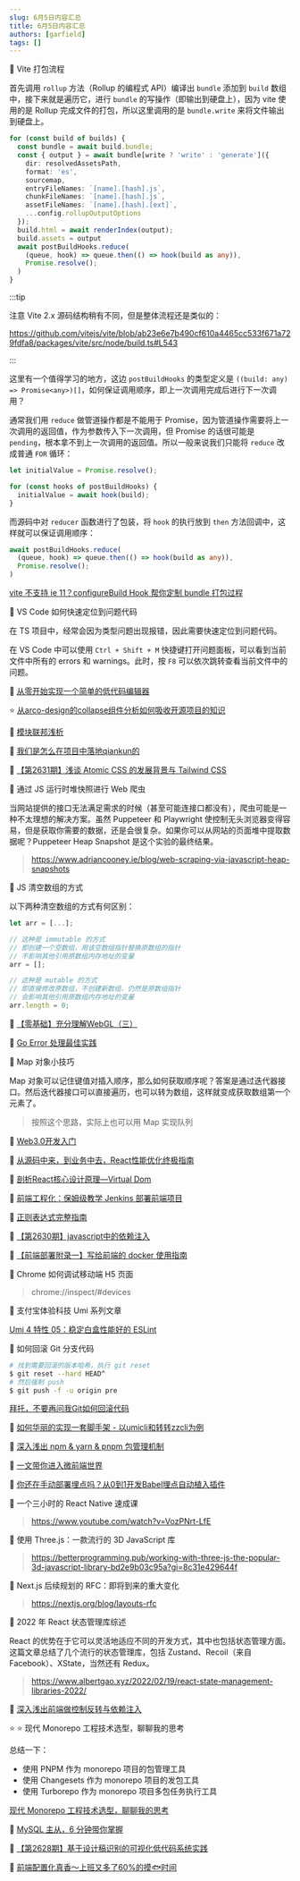 ```yaml
---
slug: 6月5日内容汇总
title: 6月5日内容汇总
authors: [garfield]
tags: []
---
```


📒 Vite 打包流程

首先调用 `rollup` 方法（Rollup 的编程式 API）编译出 `bundle` 添加到 `build` 数组中，接下来就是遍历它，进行 `bundle` 的写操作（即输出到硬盘上），因为 vite 使用的是 Rollup 完成文件的打包，所以这里调用的是 `bundle.write` 来将文件输出到硬盘上。

```ts title="packages/vite/src/node/build.ts"
for (const build of builds) {
  const bundle = await build.bundle;
  const { output } = await bundle[write ? 'write' : 'generate']({
    dir: resolvedAssetsPath,
    format: 'es',
    sourcemap,
    entryFileNames: `[name].[hash].js`,
    chunkFileNames: `[name].[hash].js`,
    assetFileNames: `[name].[hash].[ext]`,
    ...config.rollupOutputOptions
  });
  build.html = await renderIndex(output);
  build.assets = output
  await postBuildHooks.reduce(
    (queue, hook) => queue.then(() => hook(build as any)),
    Promise.resolve();
  )
}
```

:::tip

注意 Vite 2.x 源码结构稍有不同，但是整体流程还是类似的：

https://github.com/vitejs/vite/blob/ab23e6e7b490cf610a4465cc533f671a729fdfa8/packages/vite/src/node/build.ts#L543

:::

这里有一个值得学习的地方，这边 `postBuildHooks` 的类型定义是 `((build: any) => Promise<any>)[]`，如何保证调用顺序，即上一次调用完成后进行下一次调用？

通常我们用 `reduce` 做管道操作都是不能用于 Promise，因为管道操作需要将上一次调用的返回值，作为参数传入下一次调用，但 Promise 的话很可能是 `pending`，根本拿不到上一次调用的返回值。所以一般来说我们只能将 `reduce` 改成普通 `FOR` 循环：

```js
let initialValue = Promise.resolve();

for (const hooks of postBuildHooks) {
  initialValue = await hook(build);
}
```

而源码中对 `reducer` 函数进行了包装，将 `hook` 的执行放到 `then` 方法回调中，这样就可以保证调用顺序：

```ts
await postBuildHooks.reduce(
  (queue, hook) => queue.then(() => hook(build as any)),
  Promise.resolve();
)
```

[vite 不支持 ie 11？configureBuild Hook 帮你定制 bundle 打包过程](https://juejin.cn/post/6889589799687028750)

📒 VS Code 如何快速定位到问题代码

在 TS 项目中，经常会因为类型问题出现报错，因此需要快速定位到问题代码。

在 VS Code 中可以使用 `Ctrl + Shift + M` 快捷键打开问题面板，可以看到当前文件中所有的 errors 和 warnings。此时，按 `F8` 可以依次跳转查看当前文件中的问题。

📒 [从零开始实现一个简单的低代码编辑器](https://mp.weixin.qq.com/s/llLKRCOLvZSjSO4WfzBgPg)

⭐️ [从arco-design的collapse组件分析如何吸收开源项目的知识](https://juejin.cn/post/7069772395610898462)

📒 [模块联邦浅析](https://juejin.cn/post/7101457212085633054)

📒 [我们是怎么在项目中落地qiankun的](https://mp.weixin.qq.com/s/yu1tKtwneoTI9eSGS4us-g)

📒 [【第2631期】浅谈 Atomic CSS 的发展背景与 Tailwind CSS](https://mp.weixin.qq.com/s/dSAitXlbLpnsM9uobezyhQ)

📒 通过 JS 运行时堆快照进行 Web 爬虫

当网站提供的接口无法满足需求的时候（甚至可能连接口都没有），爬虫可能是一种不太理想的解决方案。虽然 Puppeteer 和 Playwright 使控制无头浏览器变得容易，但是获取你需要的数据，还是会很复杂。如果你可以从网站的页面堆中提取数据呢？Puppeteer Heap Snapshot 是这个实验的最终结果。

> https://www.adriancooney.ie/blog/web-scraping-via-javascript-heap-snapshots

📒 JS 清空数组的方式

以下两种清空数组的方式有何区别：

```js
let arr = [...];

// 这种是 immutable 的方式
// 即创建一个空数组，用该空数组指针替换原数组的指针
// 不影响其他引用原数组内存地址的变量
arr = [];

// 这种是 mutable 的方式
// 即直接修改原数组，不创建新数组，仍然是原数组指针
// 会影响其他引用原数组内存地址的变量
arr.length = 0;
```

📒 [【零基础】充分理解WebGL（三）](https://mp.weixin.qq.com/s/ULY-_Vq-Jgb8aCbhyfqYHw)

📒 [Go Error 处理最佳实践](https://mp.weixin.qq.com/s/EvkMQCPwg-B0fZonpwXodg)

📒 Map 对象小技巧

Map 对象可以记住键值对插入顺序，那么如何获取顺序呢？答案是通过迭代器接口。然后迭代器接口可以直接遍历，也可以转为数组，这样就变成获取数组第一个元素了。

> 按照这个思路，实际上也可以用 Map 实现队列

📒 [Web3.0开发入门](https://mp.weixin.qq.com/s/ROwTG6AC2pK5UN1dzY5x8w)

📒 [从源码中来，到业务中去，React性能优化终极指南](https://mp.weixin.qq.com/s/DswfPb6J1w2B_MWj1TjyOg)

📒 [剖析React核心设计原理—Virtual Dom](https://mp.weixin.qq.com/s/l19wbHNIrhjyD0HwJwuvmQ)

📒 [前端工程化：保姆级教学 Jenkins 部署前端项目](https://juejin.cn/post/7102360505313918983)

📒 [正则表达式完整指南](https://juejin.cn/post/7104152252180332581)

📒 [【第2630期】javascript中的依赖注入](https://mp.weixin.qq.com/s/b15cyyg53lVKQ_TtR8hugQ)

📒 [【前端部署附录一】写给前端的 docker 使用指南](https://mp.weixin.qq.com/s/sEvP3nLUOBwbSHP9mmT__A)

📒 Chrome 如何调试移动端 H5 页面

> chrome://inspect/#devices

📒 支付宝体验科技 Umi 系列文章

[Umi 4 特性 05：稳定白盒性能好的 ESLint](https://www.yuque.com/antfe/featured/uf1bok)

📒 如何回滚 Git 分支代码

```bash
# 找到需要回滚的版本哈希，执行 git reset
$ git reset --hard HEAD^
# 然后强制 push
$ git push -f -u origin pre
```

[拜托，不要再问我Git如何回滚代码](https://zhuanlan.zhihu.com/p/137856034)

📒 [如何华丽的实现一套脚手架 - 以umicli和转转zzcli为例](https://mp.weixin.qq.com/s/Sz8u6lzkL1nnpRxGrdbYJg)

📒 [深入浅出 npm & yarn & pnpm 包管理机制](https://mp.weixin.qq.com/s/ZTI-8RI0l314Ki9oBxqRWw)

📒 [一文带你进入微前端世界](https://mp.weixin.qq.com/s/LL6VZj36PKftbwaybBFmXg)

📒 [你还在手动部署埋点吗？从0到1开发Babel埋点自动植入插件](https://mp.weixin.qq.com/s/R6Xr8SoJicZB8-P4H2SSPA)

📒 一个三小时的 React Native 速成课 

> https://www.youtube.com/watch?v=VozPNrt-LfE

📒 使用 Three.js：一款流行的 3D JavaScript 库

> https://betterprogramming.pub/working-with-three-js-the-popular-3d-javascript-library-bd2e9b03c95a?gi=8c31e429644f

📒 Next.js 后续规划的 RFC：即将到来的重大变化

> https://nextjs.org/blog/layouts-rfc

📒 2022 年 React 状态管理库综述

React 的优势在于它可以灵活地适应不同的开发方式，其中也包括状态管理方面。这篇文章总结了几个流行的状态管理库，包括 Zustand、Recoil（来自 Facebook）、XState，当然还有 Redux。

> https://www.albertgao.xyz/2022/02/19/react-state-management-libraries-2022/

📒 [深入浅出前端做控制反转与依赖注入](https://www.yuque.com/surfacew/fe/qg0uev)

<!-- 📒 [动态表单（2）—— 复杂表单 DSL 设计（上）](https://zhuanlan.zhihu.com/p/515168073) -->

⭐️ ⭐️ 现代 Monorepo 工程技术选型，聊聊我的思考

总结一下：

- 使用 PNPM 作为 monorepo 项目的包管理工具
- 使用 Changesets 作为 monorepo 项目的发包工具
- 使用 Turborepo 作为 monorepo 项目多包任务执行工具

[现代 Monorepo 工程技术选型，聊聊我的思考](https://mp.weixin.qq.com/s/99nozy-vtFMGcBTxYvumWA)

📒 [MySQL 主从，6 分钟带你掌握](https://mp.weixin.qq.com/s/T5vXADH4nXqAxyDcKWE64Q)

📒 [【第2628期】基于设计稿识别的可视化低代码系统实践](https://mp.weixin.qq.com/s/1HyQLZcnZN6I27p_hbfUPg)

📒 [前端配置化真香～上班又多了60%的摸🐟时间](https://juejin.cn/post/7098211898990002207)
